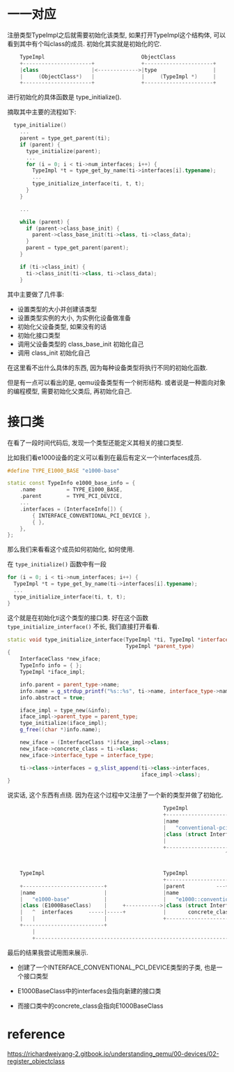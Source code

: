 
# 一一对应

注册类型TypeImpl之后就需要初始化该类型, 如果打开TypeImpl这个结构体, 可以看到其中有个叫class的成员. 初始化其实就是初始化的它. 

```cpp
    TypeImpl                               ObjectClass
    +----------------------+               +----------------------+
    |class                 |<------------->|type                  |
    |     (ObjectClass*)   |               |     (TypeImpl *)     |
    +----------------------+               +----------------------+
```

进行初始化的具体函数是 type_initialize(). 

摘取其中主要的流程如下: 

```cpp
  type_initialize()
    ...
    parent = type_get_parent(ti);
    if (parent) {
      type_initialize(parent);
      ...
      for (i = 0; i < ti->num_interfaces; i++) {
        TypeImpl *t = type_get_by_name(ti->interfaces[i].typename);
        ...
        type_initialize_interface(ti, t, t);
      }
    }

    ...

    while (parent) {
      if (parent->class_base_init) {
        parent->class_base_init(ti->class, ti->class_data);
      }
      parent = type_get_parent(parent);
    }

    if (ti->class_init) {
      ti->class_init(ti->class, ti->class_data);
    }
```

其中主要做了几件事: 

* 设置类型的大小并创建该类型
* 设置类型实例的大小, 为实例化设备做准备
* 初始化父设备类型, 如果没有的话
* 初始化接口类型
* 调用父设备类型的 class_base_init 初始化自己
* 调用 class_init 初始化自己

在这里看不出什么具体的东西, 因为每种设备类型将执行不同的初始化函数. 

但是有一点可以看出的是, qemu设备类型有一个树形结构. 或者说是一种面向对象的编程模型, 需要初始化父类后, 再初始化自己. 

# 接口类

在看了一段时间代码后, 发现一个类型还能定义其相关的接口类型. 

比如我们看e1000设备的定义可以看到在最后有定义一个interfaces成员. 

```cpp
#define TYPE_E1000_BASE "e1000-base"

static const TypeInfo e1000_base_info = {
    .name          = TYPE_E1000_BASE,
    .parent        = TYPE_PCI_DEVICE,
    ...
    .interfaces = (InterfaceInfo[]) {
        { INTERFACE_CONVENTIONAL_PCI_DEVICE },
        { },
    },
};
```

那么我们来看看这个成员如何初始化, 如何使用. 

在 `type_initialize()` 函数中有一段

```cpp
for (i = 0; i < ti->num_interfaces; i++) {
  TypeImpl *t = type_get_by_name(ti->interfaces[i].typename);
  ...
  type_initialize_interface(ti, t, t);
}
```

这个就是在初始化ti这个类型的接口类. 好在这个函数 `type_initialize_interface()` 不长, 我们直接打开看看. 

```cpp
static void type_initialize_interface(TypeImpl *ti, TypeImpl *interface_type,
                                      TypeImpl *parent_type)
{
    InterfaceClass *new_iface;
    TypeInfo info = { };
    TypeImpl *iface_impl;

    info.parent = parent_type->name;
    info.name = g_strdup_printf("%s::%s", ti->name, interface_type->name);
    info.abstract = true;

    iface_impl = type_new(&info);
    iface_impl->parent_type = parent_type;
    type_initialize(iface_impl);
    g_free((char *)info.name);

    new_iface = (InterfaceClass *)iface_impl->class;
    new_iface->concrete_class = ti->class;
    new_iface->interface_type = interface_type;

    ti->class->interfaces = g_slist_append(ti->class->interfaces,
                                           iface_impl->class);
}
```

说实话, 这个东西有点绕. 因为在这个过程中又注册了一个新的类型并做了初始化. 

```cpp
                                                  TypeImpl
                                                  +------------------------------------+
                                                  |name                                |
                                                  |   "conventional-pci-device"        |
                                                  |class (struct InterfaceClass)       |
                                                  |                                    |
                                                  +------------------------------------+
                                                                      ^
                                                                      |
                                                                      |
    TypeImpl                                      TypeImpl            |
                                                  +------------------------------------+
    +--------------------------+                  |parent          ---+                |
    |name                      |                  |name                                |
    |   "e1000-base"           |                  |   "e1000::conventional-pci-device" |
    |class (E1000BaseClass)    |     +----------->|class (struct InterfaceClass)       |
    |   ^  interfaces     -----|-----+            |       concrete_class  ----+        |
    |   |                      |                  +------------------------------------+
    +--------------------------+                                              |
        |                                                                     |
        +---------------------------------------------------------------------+
```

最后的结果我尝试用图来展示. 

* 创建了一个INTERFACE_CONVENTIONAL_PCI_DEVICE类型的子类, 也是一个接口类型

* E1000BaseClass中的interfaces会指向新建的接口类

* 而接口类中的concrete_class会指向E1000BaseClass


# reference

https://richardweiyang-2.gitbook.io/understanding_qemu/00-devices/02-register_objectclass